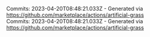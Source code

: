 Commits: 2023-04-20T08:48:21.033Z - Generated via https://github.com/marketplace/actions/artificial-grass
<br>
Commits: 2023-04-20T08:48:21.033Z - Generated via https://github.com/marketplace/actions/artificial-grass
<br>
